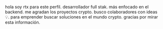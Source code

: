 hola soy rtx para este perfil.
desarrollador full stak.
más enfocado en el backend.
me agradan los proyectos crypto.
busco colaboradores con ideas 💡.
para emprender buscar soluciones en el mundo crypto. 
gracias por mirar esta información.
